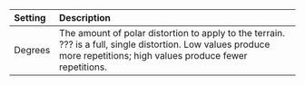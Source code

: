 | Setting     | Description                                                                                                                                                           |
| :---------- | :-------------------------------------------------------------------------------------------------------------------------------------------------------------------- |
| Degrees | The amount of polar distortion to apply to the terrain. ??? is a full, single distortion. Low values produce more repetitions; high values produce fewer repetitions. |
